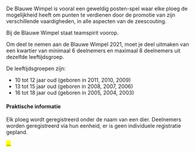 De Blauwe Wimpel is vooral een geweldig posten-spel waar elke ploeg de mogelijkheid heeft om punten te verdienen
door de promotie van zijn verschillende vaardigheden, in alle aspecten van de zeescouting.

Bij de Blauwe Wimpel staat teamspirit voorop.

Om deel te nemen aan de Blauwe Wimpel 2021,
moet je deel uitmaken van een kwartier van minimaal 6 deelnemers en maximaal 8 deelnemers uit dezelfde leeftijdsgroep.

De leeftijdsgroepen zijn:

- 10 tot 12 jaar oud (geboren in 2011, 2010, 2009)
- 13 tot 15 jaar oud (geboren in 2008, 2007, 2006)
- 16 tot 18 jaar oud (geboren in 2005, 2004, 2003)

#### Praktische informatie

Elk ploeg wordt geregistreerd onder de naam van een dier.
Deelnemers worden geregistreerd via hun eenheid, er is geen individuele registratie gepland.

<mark>...</mark>
